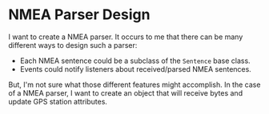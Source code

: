 # NMEA Parser Design

I want to create a NMEA parser.
It occurs to me that there can be many different ways to design such a parser:

- Each NMEA sentence could be a subclass of the `Sentence` base class.
- Events could notify listeners about received/parsed NMEA sentences.

But, I'm not sure what those different features might accomplish.
In the case of a NMEA parser, I want to create an object that will receive bytes and update GPS station attributes.
